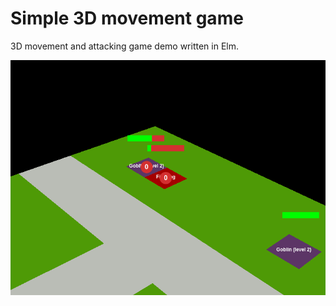 # Simple 3D movement game
3D movement and attacking game demo written in Elm.

<img src="game-screenshot.png" alt="">
